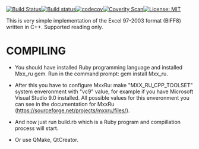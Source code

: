 [![Build Status](https://travis-ci.org/igormironchik/read-excel.svg?branch=master)](https://travis-ci.org/igormironchik/read-excel)[![Build status](https://ci.appveyor.com/api/projects/status/qp5re03oy20932ve/branch/master?svg=true)](https://ci.appveyor.com/project/igormironchik/read-excel/branch/master)[![codecov](https://codecov.io/gh/igormironchik/read-excel/branch/master/graph/badge.svg)](https://codecov.io/gh/igormironchik/read-excel)[![Coverity Scan](https://scan.coverity.com/projects/14470/badge.svg)](https://scan.coverity.com/projects/igormironchik-read-excel)[![License: MIT](https://img.shields.io/badge/license-MIT-blue.svg)](https://opensource.org/licenses/MIT)

This is very simple implementation of the Excel 97-2003 format (BIFF8) written in C++.
Supported reading only.


# COMPILING

 * You should have installed Ruby programming language and installed Mxx_ru gem.
   Run in the command prompt: gem install Mxx_ru.

 * After this you have to configure MxxRu: make "MXX_RU_CPP_TOOLSET" system enveronment
   with "vc9" value, for example if you have Microsoft Visual Studio 9.0 installed. All
   possible values for this enveronment you can see in the documentation for MxxRu
   (https://sourceforge.net/projects/mxxru/files/).

 * And now just run build.rb which is a Ruby program and compillation process will start.

 * Or use QMake, QtCreator.

